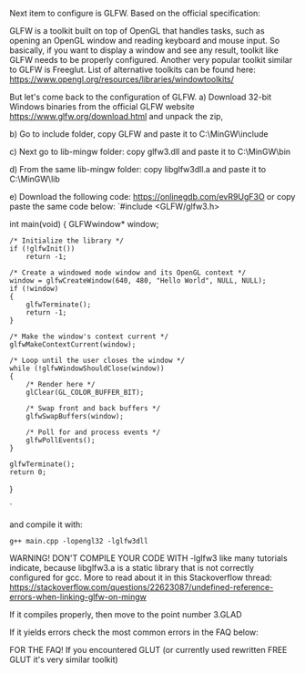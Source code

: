 Next item to configure is GLFW. Based on the official specification:

GLFW is a toolkit built on top of OpenGL that handles tasks, such as opening an OpenGL window and reading keyboard and mouse input.
So basically, if you want to display a window and see any result, toolkit like GLFW needs to be properly configured. Another very popular toolkit similar to GLFW is Freeglut. List of alternative toolkits can be found here: https://www.opengl.org/resources/libraries/windowtoolkits/ 

But let's come back to the configuration of GLFW.
a) Download 32-bit Windows binaries from the official GLFW website https://www.glfw.org/download.html and unpack the zip,

b) Go to include folder, copy GLFW and paste it to C:\MinGW\include

c) Next go to lib-mingw folder:
copy glfw3.dll and paste it to C:\MinGW\bin

d) From the same lib-mingw folder:
copy libglfw3dll.a and paste it to C:\MinGW\lib

e) Download the following code: https://onlinegdb.com/evR9UgF3O or copy paste the same code below: 
`#include <GLFW/glfw3.h>

int main(void)
{
    GLFWwindow* window;

    /* Initialize the library */
    if (!glfwInit())
        return -1;

    /* Create a windowed mode window and its OpenGL context */
    window = glfwCreateWindow(640, 480, "Hello World", NULL, NULL);
    if (!window)
    {
        glfwTerminate();
        return -1;
    }

    /* Make the window's context current */
    glfwMakeContextCurrent(window);

    /* Loop until the user closes the window */
    while (!glfwWindowShouldClose(window))
    {
        /* Render here */
        glClear(GL_COLOR_BUFFER_BIT);

        /* Swap front and back buffers */
        glfwSwapBuffers(window);

        /* Poll for and process events */
        glfwPollEvents();
    }

    glfwTerminate();
    return 0;
}

`


and compile it with: 

`g++ main.cpp -lopengl32 -lglfw3dll`




WARNING! DON'T COMPILE YOUR CODE WITH -lglfw3 like many tutorials indicate, because libglfw3.a is a static library that is not correctly configured for gcc. More to read about it in this Stackoverflow thread: https://stackoverflow.com/questions/22623087/undefined-reference-errors-when-linking-glfw-on-mingw


If it compiles properly, then move to the point number 3.GLAD

If it yields errors check the most common errors in the FAQ below: 


FOR THE FAQ!
If you encountered GLUT (or currently used rewritten FREE GLUT it's very similar toolkit)
